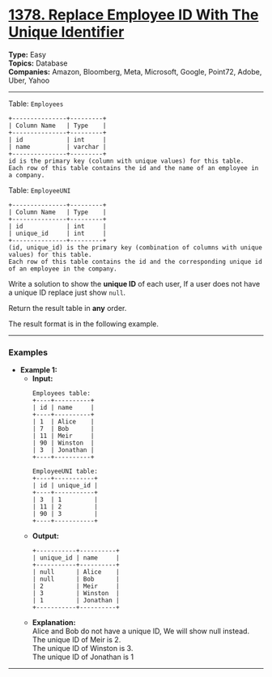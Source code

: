 # [1378. Replace Employee ID With The Unique Identifier](https://leetcode.com/problems/replace-employee-id-with-the-unique-identifier?envType=study-plan-v2&envId=top-sql-50)

**Type:** Easy <br>
**Topics:** Database <br>
**Companies:** Amazon, Bloomberg, Meta, Microsoft, Google, Point72, Adobe, Uber, Yahoo
<hr>

Table: `Employees`
```
+---------------+---------+
| Column Name   | Type    |
+---------------+---------+
| id            | int     |
| name          | varchar |
+---------------+---------+
id is the primary key (column with unique values) for this table.
Each row of this table contains the id and the name of an employee in a company.
```

Table: `EmployeeUNI`
```
+---------------+---------+
| Column Name   | Type    |
+---------------+---------+
| id            | int     |
| unique_id     | int     |
+---------------+---------+
(id, unique_id) is the primary key (combination of columns with unique values) for this table.
Each row of this table contains the id and the corresponding unique id of an employee in the company.
```

Write a solution to show the **unique ID** of each user, If a user does not have a unique ID replace just show `null`.

Return the result table in **any** order.

The result format is in the following example.
<hr>

### Examples
- **Example 1:**
    - **Input:** 
        ```
        Employees table:
        +----+----------+
        | id | name     |
        +----+----------+
        | 1  | Alice    |
        | 7  | Bob      |
        | 11 | Meir     |
        | 90 | Winston  |
        | 3  | Jonathan |
        +----+----------+
        
        EmployeeUNI table:
        +----+-----------+
        | id | unique_id |
        +----+-----------+
        | 3  | 1         |
        | 11 | 2         |
        | 90 | 3         |
        +----+-----------+
        ```
    - **Output:**
        ``` 
        +-----------+----------+
        | unique_id | name     |
        +-----------+----------+
        | null      | Alice    |
        | null      | Bob      |
        | 2         | Meir     |
        | 3         | Winston  |
        | 1         | Jonathan |
        +-----------+----------+
        ```
    - **Explanation:** <br>
    Alice and Bob do not have a unique ID, We will show null instead. <br>
    The unique ID of Meir is 2. <br>
    The unique ID of Winston is 3. <br>
    The unique ID of Jonathan is 1
<hr>